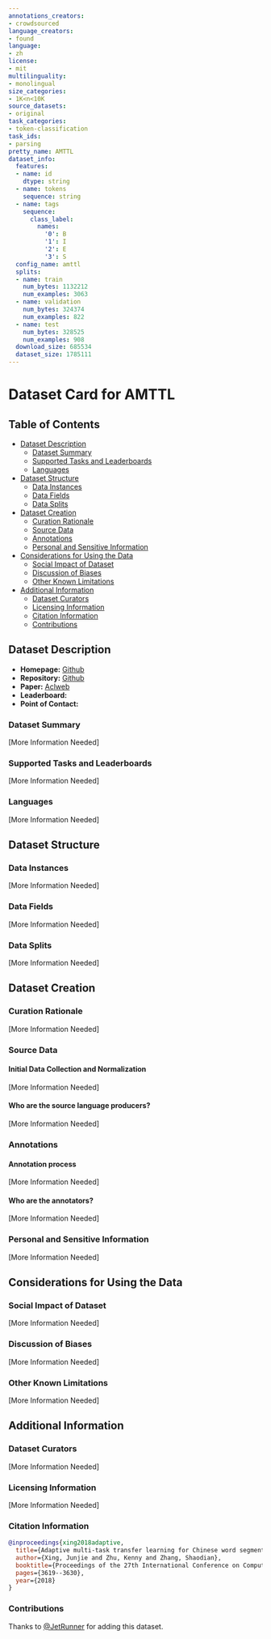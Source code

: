 ```yaml
---
annotations_creators:
- crowdsourced
language_creators:
- found
language:
- zh
license:
- mit
multilinguality:
- monolingual
size_categories:
- 1K<n<10K
source_datasets:
- original
task_categories:
- token-classification
task_ids:
- parsing
pretty_name: AMTTL
dataset_info:
  features:
  - name: id
    dtype: string
  - name: tokens
    sequence: string
  - name: tags
    sequence:
      class_label:
        names:
          '0': B
          '1': I
          '2': E
          '3': S
  config_name: amttl
  splits:
  - name: train
    num_bytes: 1132212
    num_examples: 3063
  - name: validation
    num_bytes: 324374
    num_examples: 822
  - name: test
    num_bytes: 328525
    num_examples: 908
  download_size: 685534
  dataset_size: 1785111
---
```


# Dataset Card for AMTTL

## Table of Contents
- [Dataset Description](#dataset-description)
  - [Dataset Summary](#dataset-summary)
  - [Supported Tasks and Leaderboards](#supported-tasks-and-leaderboards)
  - [Languages](#languages)
- [Dataset Structure](#dataset-structure)
  - [Data Instances](#data-instances)
  - [Data Fields](#data-fields)
  - [Data Splits](#data-splits)
- [Dataset Creation](#dataset-creation)
  - [Curation Rationale](#curation-rationale)
  - [Source Data](#source-data)
  - [Annotations](#annotations)
  - [Personal and Sensitive Information](#personal-and-sensitive-information)
- [Considerations for Using the Data](#considerations-for-using-the-data)
  - [Social Impact of Dataset](#social-impact-of-dataset)
  - [Discussion of Biases](#discussion-of-biases)
  - [Other Known Limitations](#other-known-limitations)
- [Additional Information](#additional-information)
  - [Dataset Curators](#dataset-curators)
  - [Licensing Information](#licensing-information)
  - [Citation Information](#citation-information)
  - [Contributions](#contributions)

## Dataset Description

- **Homepage:** [Github](https://github.com/adapt-sjtu/AMTTL/tree/master/medical_data)
- **Repository:** [Github](https://github.com/adapt-sjtu/AMTTL/tree/master/medical_data)
- **Paper:** [Aclweb](http://aclweb.org/anthology/C18-1307)
- **Leaderboard:**
- **Point of Contact:**

### Dataset Summary

[More Information Needed]

### Supported Tasks and Leaderboards

[More Information Needed]

### Languages

[More Information Needed]

## Dataset Structure

### Data Instances

[More Information Needed]

### Data Fields

[More Information Needed]

### Data Splits

[More Information Needed]

## Dataset Creation

### Curation Rationale

[More Information Needed]

### Source Data

#### Initial Data Collection and Normalization

[More Information Needed]

#### Who are the source language producers?

[More Information Needed]

### Annotations

#### Annotation process

[More Information Needed]

#### Who are the annotators?

[More Information Needed]

### Personal and Sensitive Information

[More Information Needed]

## Considerations for Using the Data

### Social Impact of Dataset

[More Information Needed]

### Discussion of Biases

[More Information Needed]

### Other Known Limitations

[More Information Needed]

## Additional Information

### Dataset Curators

[More Information Needed]

### Licensing Information

[More Information Needed]

### Citation Information
```bibtex
@inproceedings{xing2018adaptive,
  title={Adaptive multi-task transfer learning for Chinese word segmentation in medical text},
  author={Xing, Junjie and Zhu, Kenny and Zhang, Shaodian},
  booktitle={Proceedings of the 27th International Conference on Computational Linguistics},
  pages={3619--3630},
  year={2018}
}
```
### Contributions

Thanks to [@JetRunner](https://github.com/JetRunner) for adding this dataset.